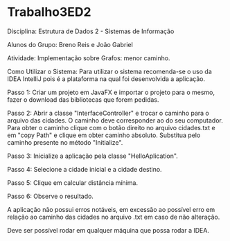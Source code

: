 # Trabalho3ED2

Disciplina: Estrutura de Dados 2 - Sistemas de Informação

Alunos do Grupo: Breno Reis e João Gabriel

Atividade: Implementação sobre Grafos: menor caminho.

Como Utilizar o Sistema:
Para utilizar o sistema recomenda-se o uso da IDEA IntelliJ pois é a plataforma
na qual foi desenvolvida a aplicação.

Passo 1: Criar um projeto em JavaFX e importar o projeto para o mesmo,
fazer o download das bibliotecas que forem pedidas.

Passo 2: Abrir a classe "InterfaceController" e trocar o caminho para o arquivo
das cidades. O caminho deve corresponder ao do seu computador. Para obter o caminho
clique com o botão direito no arquivo cidades.txt e em "copy Path" e clique em obter
caminho absoluto. Substitua pelo caminho presente no método "Initialize".

Passo 3: Inicialize a aplicação pela classe "HelloAplication".

Passo 4: Selecione a cidade inicial e a cidade destino.

Passo 5: Clique em calcular distância mínima.

Passo 6: Observe o resultado.

A aplicação não possui erros notáveis, em excessão ao possível erro em relação
ao caminho das cidades no arquivo .txt em caso de não alteração.

Deve ser possível rodar em qualquer máquina que possa rodar a IDEA.
 
